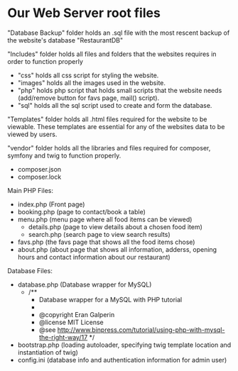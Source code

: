# Our Web Server root files

"Database Backup" folder holds an .sql file with the most rescent backup of the website's database "RestaurantDB"

"Includes" folder holds all files and folders that the websites requires in order to function properly 
  - "css" holds all css script for styling the website.
  - "images" holds all the images used in the website.
  - "php" holds php script that holds small scripts that the website needs (add/remove button for favs page, mail() script).
  - "sql" holds all the sql script used to create and form the database.

"Templates" folder holds all .html files required for the website to be viewable. These templates are essential for any of the websites data to be viewed by users. 

"vendor" folder holds all the libraries and files required for composer, symfony and twig to function properly. 
  - composer.json
  - composer.lock

Main PHP Files: 
  - index.php (Front page)
  - booking.php (page to contact/book a table)
  - menu.php (menu page where all food items can be viewed)
    - details.php (page to view details about a chosen food item)
    - search.php (search page to view search results)
  - favs.php (the favs page that shows all the food items chose)
  - about.php (about page that shows all information, adderss, opening hours and contact information about our restaurant)

Database Files:
  - database.php (Database wrapper for MySQL)
    - /**
       * Database wrapper for a MySQL with PHP tutorial
       * 
       * @copyright Eran Galperin
       * @license MIT License
       * @see http://www.binpress.com/tutorial/using-php-with-mysql-the-right-way/17
       */
  - bootstrap.php (loading autoloader, specifying twig template location and instantiation of twig)
  - config.ini (database info and authentication information for admin user)
